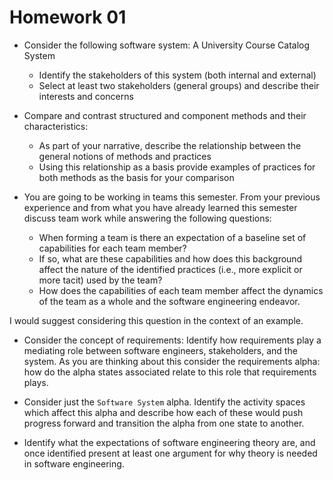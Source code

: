 # Homework 01

- Consider the following software system: A University Course Catalog System

  - Identify the stakeholders of this system (both internal and external)
  - Select at least two stakeholders (general groups) and describe their interests and concerns

- Compare and contrast structured and component methods and their characteristics:

  - As part of your narrative, describe the relationship between the general notions of methods and practices
  - Using this relationship as a basis provide examples of practices for both methods as the basis for your comparison

- You are going to be working in teams this semester. From your previous experience and from what you have already learned this semester discuss team work while answering the following questions:

  - When forming a team is there an expectation of a baseline set of capabilities for each team member?
  - If so, what are these capabilities and how does this background affect the nature of the identified practices (i.e., more explicit or more tacit) used by the team?
  - How does the capabilities of each team member affect the dynamics of the team as a whole and the software engineering endeavor.

I would suggest considering this question in the context of an example.

- Consider the concept of requirements: Identify how requirements play a mediating role between software engineers, stakeholders, and the system. As you are thinking about this consider the requirements alpha: how do the alpha states associated relate to this role that requirements plays.

- Consider just the `Software System` alpha. Identify the activity spaces which affect this alpha and describe how each of these would push progress forward and transition the alpha from one state to another.

- Identify what the expectations of software engineering theory are, and once identified present at least one argument for why theory is needed in software engineering.
